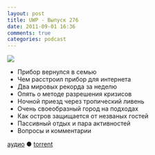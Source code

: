 ```yaml
---
layout: post
title: UWP - Выпуск 276
date: 2011-09-01 16:36
comments: true
categories: podcast
---
```

![](https://podcast.umputun.com/images/uwp/uwp276.jpg)




- Прибор вернулся в семью
- Чем расстроил прибор для интернета
- Два мировых рекорда за неделю
- Опять о методе разрешения кризисов
- Ночной приезд через тропический ливень
- Очень своеобразный город на подходах
- Как остров защищается от незваных гостей
- Пассивный отдых и пара активностей
- Вопросы и комментарии

[аудио](http://archive.rucast.net/uwp/media/ump_podcast276.mp3) ● [torrent](http://archive.rucast.net/uwp/media/ump_podcast276.mp3.torrent)


<audio src="http://archive.rucast.net/uwp/media/ump_podcast276.mp3" preload="none">
